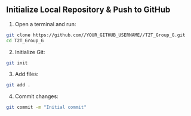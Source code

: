 ## Initialize Local Repository & Push to GitHub

1. Open a terminal and run:

```bash
git clone https://github.com//YOUR_GITHUB_USERNAME//T2T_Group_G.git
cd T2T_Group_G
```

2. Initialize Git:

```bash
git init
```

3. Add files:

```bash
git add .
```

4. Commit changes:

```bash
git commit -m "Initial commit"
```

